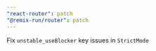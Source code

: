 ```yaml
---
"react-router": patch
"@remix-run/router": patch
---
```


Fix `unstable_useBlocker` key issues in `StrictMode`
